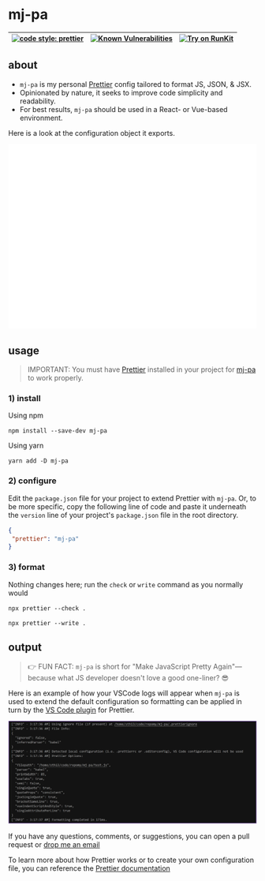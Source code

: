 # mj-pa

| [![code style: prettier](https://img.shields.io/badge/code_style-prettier-ff69b4.svg?style=flat-square)](https://github.com/prettier/prettier) | [![Known Vulnerabilities](https://snyk.io/test/github/killshot13/mj-pa/badge.svg)](https://snyk.io/test/github/killshot13/mj-pa) | [![Try on RunKit](https://badge.runkitcdn.com/mj-pa.svg)](https://npm.runkit.com/mj-pa) |
|-|-|-|

## about

- `mj-pa` is my personal [Prettier](https://prettier.io) config tailored to format JS, JSON, & JSX.
- Opinionated by nature, it seeks to improve code simplicity and readability.
- For best results, `mj-pa` should be used in a React- or Vue-based environment.

Here is a look at the configuration object it exports.

![output of `.prettierrc.json`](https://github.com/killshot13/mj-pa/raw/main/resources/config.svg)

## usage

> IMPORTANT: You must have [Prettier](https://www.npmjs.com/package/prettier) installed in your project for [mj-pa](https://www.npmjs.com/package/mj-pa) to work properly.

### 1) install

Using npm

```shell
npm install --save-dev mj-pa
```

Using yarn

```shell
yarn add -D mj-pa
```

### 2) configure

Edit the `package.json` file for your project to extend Prettier with `mj-pa`. Or, to be more specific, copy the following line of code and paste it underneath the `version` line of your project's `package.json` file in the root directory.

```json
{
 "prettier": "mj-pa"
}
```

### 3) format

Nothing changes here; run the `check` or `write` command as you normally would

```shell
npx prettier --check .
```

```shell
npx prettier --write .
```

## output

 > 👉 FUN FACT: `mj-pa` is short for "Make JavaScript Pretty Again"— because what JS developer doesn't love a good one-liner? 😎

Here is an example of how your VSCode logs will appear when `mj-pa` is used to extend the default configuration so formatting can be applied in turn by the [VS Code plugin](https://marketplace.visualstudio.com/items?itemName=esbenp.prettier-vscode) for Prettier.

![Sample VSCode log output...mj-pa is extending the default configuration and formatting is being applied by the VS Code plugin for Prettier.](https://github.com/killshot13/mj-pa/blob/main/resources/mjpa-vscode-output.svg)

If you have any questions, comments, or suggestions, you can open a pull request or [drop me an email](mailto:dmreh@outlook.com)

To learn more about how Prettier works or to create your own configuration file, you can reference the [Prettier documentation](https://prettier.io/docs/en/index.html)
